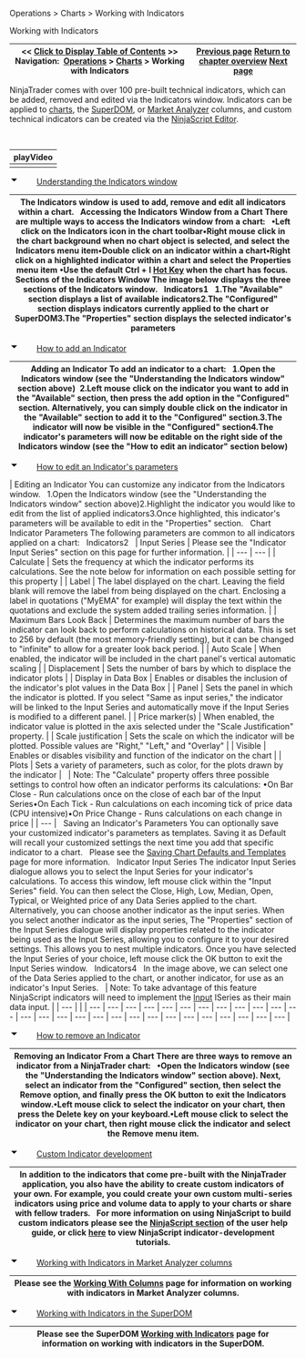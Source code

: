 ﻿


Operations \> Charts \> Working with Indicators






















Working with Indicators







| \<\< [Click to Display Table of Contents](working_with_indicators.md) \>\> **Navigation:**     [Operations](operations-1.md) \> [Charts](charts-1.md) \> Working with Indicators | [Previous page](chart_styles-1.md) [Return to chapter overview](charts-1.md) [Next page](working_with_drawing_tools__ob-1.md) |
| --- | --- |














NinjaTrader comes with over 100 pre\-built technical indicators, which can be added, removed and edited via the Indicators window. Indicators can be applied to [charts](charts-1.md), the [SuperDOM](superdom-1.md), or [Market Analyzer](working_with_columns-1.md) columns, and custom technical indicators can be created via the [NinjaScript Editor](editor-1.md).


 




| playVideo |
| --- |
|  |



![tog_minus](tog_minus-1.gif)        [Understanding the Indicators window](javascript:HMToggle('toggle','UnderstandingTheIndicatorsWindow','UnderstandingTheIndicatorsWindow_ICON'))




| The Indicators window is used to add, remove and edit all indicators within a chart.   Accessing the Indicators Window from a Chart There are multiple ways to access the Indicators window from a chart:   •Left click on the Indicators icon in the chart toolbar•Right mouse click in the chart background when no chart object is selected, and select the Indicators menu item•Double click on an indicator within a chart•Right click on a highlighted indicator within a chart and select the Properties menu item •Use the default Ctrl \+ I [Hot Key](hot_key_manager-1.md) when the chart has focus.  Sections of the Indicators Window The image below displays the three sections of the Indicators window.   Indicators1   1\.The "Available" section displays a list of available indicators2\.The "Configured" section displays indicators currently applied to the chart or SuperDOM3\.The "Properties" section displays the selected indicator's parameters |
| --- |



![tog_minus](tog_minus-1.gif)        [How to add an Indicator](javascript:HMToggle('toggle','HowToAddAnIndicator','HowToAddAnIndicator_ICON'))




| Adding an Indicator To add an indicator to a chart:   1\.Open the Indicators window (see the "Understanding the Indicators window" section above)  2\.Left mouse click on the indicator you want to add in the "Available" section, then press the add option in the "Configured" section. Alternatively, you can simply double click on the indicator in the "Available" section to add it to the "Configured" section.3\.The indicator will now be visible in the "Configured" section4\.The indicator's parameters will now be editable on the right side of the Indicators window (see the "How to edit an indicator" section below) |
| --- |



![tog_minus](tog_minus-1.gif)        [How to edit an Indicator's parameters](javascript:HMToggle('toggle','HowToEditAnIndicatorsParameters','HowToEditAnIndicatorsParameters_ICON')) 




| Editing an Indicator You can customize any indicator from the Indicators window.   1\.Open the Indicators window (see the "Understanding the Indicators window" section above)2\.Highlight the indicator you would like to edit from the list of applied indicators3\.Once highlighted, this indicator's parameters will be available to edit in the "Properties" section.   Chart Indicator Parameters The following parameters are common to all indicators applied on a chart:   Indicators2     | Input Series | Please see the "Indicator Input Series" section on this page for further information. | | --- | --- | | Calculate | Sets the frequency at which the indicator performs its calculations. See the note below for information on each possible setting for this property | | Label | The label displayed on the chart. Leaving the field blank will remove the label from being displayed on the chart. Enclosing a label in quotations ("MyEMA" for example) will display the text within the quotations and exclude the system added trailing series information. | | Maximum Bars Look Back | Determines the maximum number of bars the indicator can look back to perform calculations on historical data. This is set to 256 by default (the most memory\-friendly setting), but it can be changed to "infinite" to allow for a greater look back period. | | Auto Scale | When enabled, the indicator will be included in the chart panel's vertical automatic scaling | | Displacement | Sets the number of bars by which to displace the indicator plots | | Display in Data Box | Enables or disables the inclusion of the indicator's plot values in the Data Box | | Panel | Sets the panel in which the indicator is plotted. If you select "Same as input series," the indicator will be linked to the Input Series and automatically move if the Input Series is modified to a different panel. | | Price marker(s) | When enabled, the indicator value is plotted in the axis selected under the "Scale Justification" property. | | Scale justification | Sets the scale on which the indicator will be plotted. Possible values are "Right," "Left," and "Overlay" | | Visible | Enables or disables visibility and function of the indicator on the chart | | Plots | Sets a variety of parameters, such as color, for the plots drawn by the indicator |        | Note: The "Calculate" property offers three possible settings to control how often an indicator performs its calculations: •On Bar Close \- Run calculations once on the close of each bar of the Input Series•On Each Tick \- Run calculations on each incoming tick of price data (CPU intensive)•On Price Change \- Runs calculations on each change in price | | --- |      Saving an Indicator's Parameters You can optionally save your customized indicator's parameters as templates. Saving it as Default will recall your customized settings the next time you add that specific indicator to a chart.   Please see the [Saving Chart Defaults and Templates](saving_chart_defaults_and_templates-1.md) page for more information.   Indicator Input Series The indicator Input Series dialogue allows you to select the Input Series for your indicator's calculations. To access this window, left mouse click within the "Input Series" field. You can then select the Close, High, Low, Median, Open, Typical, or Weighted price of any Data Series applied to the chart. Alternatively, you can choose another indicator as the input series. When you select another indicator as the input series, The "Properties" section of the Input Series dialogue will display properties related to the indicator being used as the Input Series, allowing you to configure it to your desired settings. This allows you to nest multiple indicators. Once you have selected the Input Series of your choice, left mouse click the OK button to exit the Input Series window.   Indicators4   In the image above, we can select one of the Data Series applied to the chart, or another indicator, for use as an indicator's Input Series.     | Note: To take advantage of this feature NinjaScript indicators will need to implement the [Input](input-1.md) ISeries as their main data input. | | --- | |
| --- | --- | --- | --- | --- | --- | --- | --- | --- | --- | --- | --- | --- | --- | --- | --- | --- | --- | --- | --- | --- | --- | --- | --- | --- | --- | --- |



![tog_minus](tog_minus-1.gif)        [How to remove an Indicator](javascript:HMToggle('toggle','HowToRemoveAnIndicator','HowToRemoveAnIndicator_ICON'))




| Removing an Indicator From a Chart There are three ways to remove an indicator from a NinjaTrader chart:   •Open the Indicators window (see the "Understanding the Indicators window" section above). Next, select an indicator from the "Configured" section, then select the Remove option, and finally press the OK button to exit the Indicators window.•Left mouse click to select the indicator on your chart, then press the Delete key on your keyboard.•Left mouse click to select the indicator on your chart, then right mouse click the indicator and select the Remove menu item. |
| --- |



![tog_minus](tog_minus-1.gif)        [Custom Indicator development](javascript:HMToggle('toggle','CustomIndicatorDevelopment','CustomIndicatorDevelopment_ICON'))




| In addition to the indicators that come pre\-built with the NinjaTrader application, you also have the ability to create custom indicators of your own. For example, you could create your own custom multi\-series indicators using price and volume data to apply to your charts or share with fellow traders.    For more information on using NinjaScript to build custom indicators please see the [NinjaScript section](ninjascript-1.md) of the user help guide, or click [here](indicator-1.md) to view NinjaScript indicator\-development tutorials. |
| --- |



![tog_minus](tog_minus-1.gif)        [Working with Indicators in Market Analyzer columns](javascript:HMToggle('toggle','WorkingWithIndicatorsInMarketAnalyzerColumns','WorkingWithIndicatorsInMarketAnalyzerColumns_ICON'))




| Please see the [Working With Columns](working_with_columns-1.md) page for information on working with indicators in Market Analyzer columns. |
| --- |



![tog_minus](tog_minus-1.gif)        [Working with Indicators in the SuperDOM](javascript:HMToggle('toggle','WorkingWithIndicatorsInTheSuperDOM','WorkingWithIndicatorsInTheSuperDOM_ICON'))




| Please see the SuperDOM [Working with Indicators](working_with_indicators_superdom-1.md) page for information on working with indicators in the SuperDOM. |
| --- |











